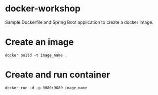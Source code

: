 # docker-workshop
Sample Dockerfile and Spring Boot application to create a docker image.

# Create an image

```
docker build -t image_name .
```

# Create and run container
```
docker run -d -p 9080:9080 image_name
```
